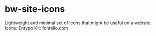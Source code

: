 # bw-site-icons
Lightweight and minimal set of icons that might be useful on a website.
Icons: Entypo
Kit: fontello.com
